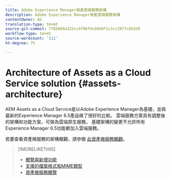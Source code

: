 ```yaml
---
title: Adobe Experience Manager資產雲端服務架構
description: Adobe Experience Manager資產雲端服務架構
contentOwner: AG
translation-type: tm+mt
source-git-commit: 776b089a322cc4f86fdcb9ddf1c3cc207fc85d39
workflow-type: tm+mt
source-wordcount: '111'
ht-degree: 7%

---
```



# Architecture of Assets as a Cloud Service solution {#assets-architecture}

AEM Assets as a Cloud Service是以Adobe Experience Manager為基礎，並與最新的Experience Manager 6.5產品做了很好的比較。 雲端服務方案具有調整後的架構和功能方案，可做為雲端原生服務。 基礎架構的變更不允許所有Experience Manager 6.5功能都加入雲端服務。

若要查看資產微服務的架構概觀，請參閱 [此資產微服務概觀](asset-microservices-overview.md#asset-microservices-architecture)。

>[!MORELIKETHIS]
>
>* [概覽與新增功能](/help/assets/overview.md)
>* [支援的檔案格式和MIME類型](file-format-support.md)
>* [資產微服務概覽](asset-microservices-overview.md)

